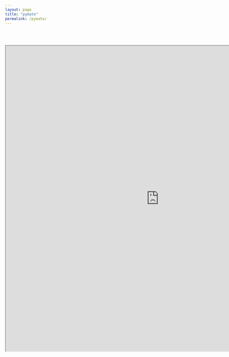 ```yaml
---
layout: page
title: "pymate"
permalink: /pymate/
---
```


<iframe src="https://pymate.azurewebsites.net/" style="width:1000px;height:1000px;margin-top:50px"></iframe>